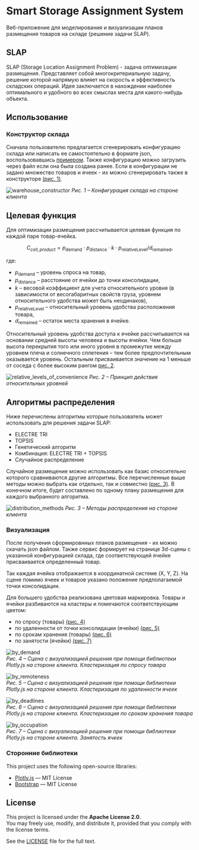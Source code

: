 # Smart Storage Assignment System

Веб-приложение для моделирования и визуализации планов размещения товаров на складе (решение задачи SLAP).

## SLAP

SLAP (Storage Location Assignment Problem) - задача оптимизации размещения. Представляет собой многокритериальную
задачу, решение которой напрямую влияет
на скорость и эффективность складских операций. Идея заключается в нахождении наиболее оптимального и удобного во всех
смыслах места для какого-нибудь объекта.

## Использование

### Конструктор склада

Сначала пользователю предлагается сгенерировать конфигурацию склада или написать ее самостоятельно в формате json,
воспользовавшись [примером](src/main/resources/static/warehouse_ex.json).
Также конфигурацию можно загрузить через файл если она была создана ранее.
Если в конфигурации не задано множество товаров и ячеек - их можно сгенерировать также
в конструкторе [(рис. 1)](#fig1).

<a id="fig1"></a>
![warehouse_constructor](pictures/warehouse_constructor.png)
*Рис. 1 – Конфигурация склада на стороне клиента*

[//]: # (<img src="pictures/конструктор склада.png" width="800">)

## Целевая функция

Для оптимизации размещения рассчитывается целевая функция по каждой паре товар-ячейка.

$$
C_{cell, product} = p_{\text{demand}} \cdot p_{\text{distance}} \cdot k \cdot p_{\text{relativeLevel}} / d_
{\text{remained}},
$$

где:
- $p_{\text{demand}}$ – уровень спроса на товар,
- $p_{\text{distance}}$ – расстояние от ячейки до точки консолидации,
- $k$ – весовой коэффициент для учета относительного уровня (в зависимости от весогабаритных свойств груза, уровнем
  относительного удобства может быть неодинаков),
- $p_{\text{relativeLevel}}$ – относительный уровень удобства расположения товара,
- $d_{\text{remained}}$ – остаток места хранения в ячейке.

Относительный уровень удобства доступа к ячейке рассчитывается на основании средней высоты человека и высоты ячейки. Чем
больше высота перекрытия того или иного уровня в промежутке между уровнем плеча и солнечного сплетения – тем более
предпочтительным оказывается уровень. Остальным присваивается значение на 1 меньше от соседа с более высоким
рангом [рис. 2](#fig2).

<a id="fig2"></a>
![relative_levels_of_convenience](pictures/relative_levels_of_convenience.png)
*Рис. 2 – Принцип действия относительных уровней*

## Алгоритмы распределения

Ниже перечислены алгоритмы которые пользователь может использовать для решения задачи SLAP:

- ELECTRE TRI
- TOPSIS
- Генетический алгоритм
- Комбинация: ELECTRE TRI + TOPSIS
- Случайное распределение

Случайное размещение можно использовать как базис относительно которого сравниваются другие алгоритмы.
Все перечисленные выше методы можно выбрать как отдельно, так и совместно [(рис. 3)](#fig3). В конечном итоге, будет
составлено
по одному плану размещения для каждого выбранного алгоритма.

<a id="fig3"></a>
![distribution_methods](pictures/distribution_methods.png)
*Рис. 3 – Методы распределения на стороне клиента*

### Визуализация

После получения сформировнных планов размещения - их можно скачать json файлом. Также сервис формирует на странице
3d-сцены с указанной конфигурацией склада, где соответствующей ячейке присваивается определенный товар.

Так каждая ячейка отображается в координатной системе (X, Y, Z). На сцене помимо ячеек и товаров указано положение
предполагаемой точки консолидации.

Для большего удобства реализована цветовая маркировка. Товары и ячейки разбиваются на кластеры и помечаются
соответствующим цветом:

- по спросу (товары) [(рис. 4)](#fig4)
- по удаленности от точки консолидации (ячейки) [(рис. 5)](#fig5)
- по срокам хранения (товары) [(рис. 6)](#fig6)
- по занятости (ячейки) [(рис. 7)](#fig7)

<a id="fig4"></a>
![by_demand](pictures/by_demand.png)<br>
*Рис. 4 – Сцена с визуализацией решения при помощи библиотеки Plotly.js на стороне клиента. Кластеризация по спросу
товара*

<a id="fig5"></a>
![by_remoteness](pictures/by_remoteness.png)<br>
*Рис. 5 – Сцена с визуализацией решения при помощи библиотеки Plotly.js на стороне клиента. Кластеризация по удаленности
ячеек*

<a id="fig6"></a>
![by_deadlines](pictures/by_deadlines.png)<br>
*Рис. 6 – Сцена с визуализацией решения при помощи библиотеки Plotly.js на стороне клиента. Кластеризация по срокам
хранения товара*

<a id="fig7"></a>
![by_occupation](pictures/by_occupation.png)<br>
*Рис. 7 – Сцена с визуализацией решения при помощи библиотеки Plotly.js на стороне клиента. Занятость ячеек*

### Сторонние библиотеки

This project uses the following open-source libraries:

- [Plotly.js](https://github.com/plotly/plotly.js) — MIT License
- [Bootstrap](https://github.com/twbs/bootstrap) — MIT License

## License

This project is licensed under the **Apache License 2.0**.  
You may freely use, modify, and distribute it, provided that you comply with the license terms.

See the [LICENSE](./LICENSE) file for the full text.


  
  